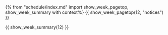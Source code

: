 {% from "schedule/index.md" import show_week_pagetop, show_week_summary with context%}
{{ show_week_pagetop(12, "notices") }}

{{ show_week_summary(12) }}

